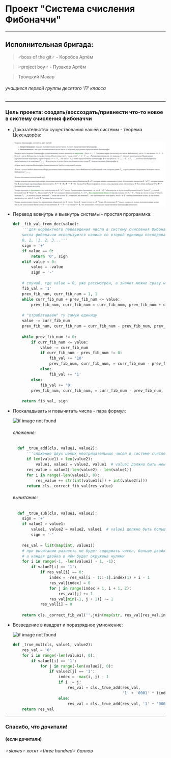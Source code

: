 # Проект "Система счисления Фибоначчи"

---

## Исполнительная бригада:

> ♂boss of the git♂ - Коробов Артём

> ♂project boy♂ - Пузаков Артём

> Троицкий Макар

###### учащиеся первой группы десятого 'П' класса

---

### Цель проекта: создать/воссоздать/привнести что-то новое в систему счисления фибоначчи

* Доказательство существования нашей системы - теорема Цекендорфа:

  ![if image not found](images/Цекендорф.PNG)


* Перевод вовнутрь и вывнутрь системы - простая программка:
    ```python
    def _fib_val_from_dec(value):
        '''для корректного переведения числа в систему счисления Фибоначчи
        числа фибоначчи используются начина со второй единицы последовательности:
        0, 1, |1, 2, 3...'''
        sign = '+'
        if value == 0:
            return '0', sign
        elif value < 0:
            value = -value
            sign = '-'

        # случай, где value = 0, уже рассмотрен, а значит можно сразу написать как минимум одну единицу
        fib_val = '1'
        prev_fib_num, curr_fib_num = 1, 1
        while curr_fib_num + prev_fib_num <= value:
            prev_fib_num, curr_fib_num = curr_fib_num, prev_fib_num + curr_fib_num

        # "отрабатываем" ту самую единицу
        value -= curr_fib_num
        prev_fib_num, curr_fib_num = curr_fib_num - prev_fib_num, prev_fib_num

        while prev_fib_num != 0:
            if curr_fib_num <= value:
                value -= curr_fib_num
                if curr_fib_num - prev_fib_num != 0:
                    fib_val += '10'
                    prev_fib_num, curr_fib_num, = curr_fib_num - prev_fib_num, prev_fib_num
                else:
                    fib_val += '1'
            else:
                fib_val += '0'
            prev_fib_num, curr_fib_num, = curr_fib_num - prev_fib_num, prev_fib_num

        return fib_val, sign
  ```

* Поскаладывать и повычитать числа - пара формул:

  ![if image not found](images/Сумма-Разность.PNG)
  ###### сложение:
  ```python
    def _true_add(cls, value1, value2):
        '''сложение двух целых неотрицательных чисел в системе счисления фибоначчи.'''
        if len(value1) > len(value2):
            value1, value2 = value2, value1  # value1 должно быть меньше, чем value2
        res_value = value2[:len(value2) - len(value1)]
        for i in range(-len(value1), 0):
            res_value += str(int(value1[i]) + int(value2[i]))
        return cls._correct_fib_val(res_value)
    ```
  ###### вычитание:
    ```python
      def _true_sub(cls, value1, value2):
        sign = '+'
        if value2 > value1:
            value1, value2 = value2, value1  # value1 должно быть больше, чем value2
            sign = '-'

        res_val = list(map(int, value1))
        # при вычитании разность не будет содержать чисел, больше двойки,
        # а каждая двойка в нём будет окружена нулями
        for i in range(-1, -len(value2) - 1, -1):
            if value2[i] == '1':
                if res_val[i] == 0:
                    index = -res_val[i - 1::-1].index(1) + i - 1
                    res_val[index] = 0
                    for j in range(index + 1, i + 1, 2):
                        res_val[j] += 1
                    res_val[min(-1, j + 1)] += 1
                res_val[i] = 0

        return cls._correct_fib_val(''.join(map(str, res_val[res_val.index(1):]))), sign
    ```

* Возведение в квадрат и поразрядное умножение:

  ![if image not found](images/Квадрат-круг.PNG)
    ```python
    def _true_mul(cls, value1, value2):
        res_val = '0'
        for i in range(-len(value1), 0):
            if value1[i] == '1':
                for j in range(-len(value2), 0):
                    if value2[j] == '1':
                        index = -max(i, j) - 1
                        if i != j:
                            res_val = cls._true_add(res_val,
                                                    '1' + '0001' * (index // 2) + '001' * (index % 2) + '0' * (abs(i - j) - index%2))
                        else:
                            res_val = cls._true_add(res_val, '1' + '0001' * (index // 2) + '01' * (index % 2))
        return res_val
    ```

--- 

### Спасибо, что дочитали!

#### (если дочитали)

###### ♂slaves♂ хотят ♂three hundred♂ баллов
